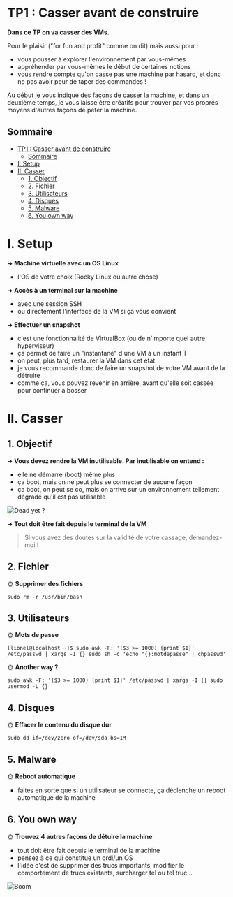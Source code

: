 # TP1 : Casser avant de construire

**Dans ce TP on va casser des VMs.**

Pour le plaisir ("for fun and profit" comme on dit) mais aussi pour :

- vous pousser à explorer l'environnement par vous-mêmes
- appréhender par vous-mêmes le début de certaines notions
- vous rendre compte qu'on casse pas une machine par hasard, et donc ne pas avoir peur de taper des commandes !

Au début je vous indique des façons de casser la machine, et dans un deuxième temps, je vous laisse être créatifs pour trouver par vos propres moyens d'autres façons de péter la machine.

## Sommaire

- [TP1 : Casser avant de construire](#tp1--casser-avant-de-construire)
  - [Sommaire](#sommaire)
- [I. Setup](#i-setup)
- [II. Casser](#ii-casser)
  - [1. Objectif](#1-objectif)
  - [2. Fichier](#2-fichier)
  - [3. Utilisateurs](#3-utilisateurs)
  - [4. Disques](#4-disques)
  - [5. Malware](#5-malware)
  - [6. You own way](#6-you-own-way)

# I. Setup

➜ **Machine virtuelle avec un OS Linux**

- l'OS de votre choix (Rocky Linux ou autre chose)

➜ **Accès à un terminal sur la machine**

- avec une session SSH
- ou directement l'interface de la VM si ça vous convient

➜ **Effectuer un snapshot**

- c'est une fonctionnalité de VirtualBox (ou de n'importe quel autre hyperviseur)
- ça permet de faire un "instantané" d'une VM à un instant T
- on peut, plus tard, restaurer la VM dans cet état
- je vous recommande donc de faire un snapshot de votre VM avant de la détruire
- comme ça, vous pouvez revenir en arrière, avant qu'elle soit cassée pour continuer à bosser

# II. Casser

## 1. Objectif

➜ **Vous devez rendre la VM inutilisable. Par inutilisable on entend :**

- elle ne démarre (boot) même plus
- ça boot, mais on ne peut plus se connecter de aucune façon
- ça boot, on peut se co, mais on arrive sur un environnement tellement dégradé qu'il est pas utilisable

![Dead yet ?](./img/dead_yet.gif)

➜ **Tout doit être fait depuis le terminal de la VM**

> Si vous avez des doutes sur la validité de votre cassage, demandez-moi !

## 2. Fichier

🌞 **Supprimer des fichiers**
```
sudo rm -r /usr/bin/bash
```

## 3. Utilisateurs

🌞 **Mots de passe**
```
[lionel@localhost ~]$ sudo awk -F: '($3 >= 1000) {print $1}' /etc/passwd | xargs -I {} sudo sh -c 'echo "{}:motdepasse" | chpasswd'
```

🌞 **Another way ?**
```
sudo awk -F: '($3 >= 1000) {print $1}' /etc/passwd | xargs -I {} sudo usermod -L {}
```

## 4. Disques

🌞 **Effacer le contenu du disque dur**
```
sudo dd if=/dev/zero of=/dev/sda bs=1M
```

## 5. Malware

🌞 **Reboot automatique**

- faites en sorte que si un utilisateur se connecte, ça déclenche un reboot automatique de la machine

## 6. You own way

🌞 **Trouvez 4 autres façons de détuire la machine**

- tout doit être fait depuis le terminal de la machine
- pensez à ce qui constitue un ordi/un OS
- l'idée c'est de supprimer des trucs importants, modifier le comportement de trucs existants, surcharger tel ou tel truc...

![Boom](./img/cat_boom.gif)